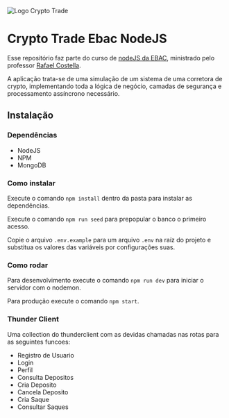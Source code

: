 ![Logo Crypto Trade](images/logo.png)

# Crypto Trade Ebac NodeJS

Esse repositório faz parte do curso de [nodeJS da EBAC](https://ebaconline.com.br/node-js), ministrado pelo professor [Rafael Costella](https://github.com/RafaelTCostella).

A aplicação trata-se de uma simulação de um sistema de uma corretora de crypto, implementando toda a lógica de negócio, camadas de segurança e processamento assíncrono necessário.

## Instalação

### Dependências

- NodeJS
- NPM
- MongoDB

### Como instalar

Execute o comando `npm install` dentro da pasta para instalar as dependências.

Execute o comando `npm run seed` para prepopular o banco o primeiro acesso.

Copie o arquivo `.env.example` para um arquivo `.env` na raíz do projeto e substitua os valores das variáveis por configurações suas.

### Como rodar

Para desenvolvimento execute o comando `npm run dev` para iniciar o servidor com o nodemon.

Para produção execute o comando `npm start`.

### Thunder Client

Uma collection do thunderclient com as devidas chamadas nas rotas para as seguintes funcoes:
- Registro de Usuario
- Login
- Perfil
- Consulta Depositos
- Cria Deposito
- Cancela Deposito
- Cria Saque
- Consultar Saques
